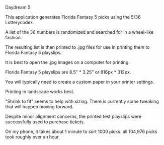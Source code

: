 Daydream 5

This application generates Florida Fantasy 5 picks using the 5/36 Lotterycodex.

A list of the 36 numbers is randomized and searched for in a wheel-like fashion.

The resulting list is then printed to .jpg files for use in printing them to Florida Fantasy 5 playslips.

It is best to open the .jpg images on a computer for printing.

Florida Fantasy 5 playslips are 8.5" * 3.25" or 816px * 312px.

You will typically need to create a custom paper in your printer settings.

Printing in landscape works best.

"Shrink to fit" seems to help with sizing. There is currently some tweaking that will happen moving forward.

Despite minor alignment concerns, the printed test playslips were successfully used to purchase tickets.

On my phone, it takes about 1 minute to sort 1000 picks. all 104,976 picks took roughly over an hour.
